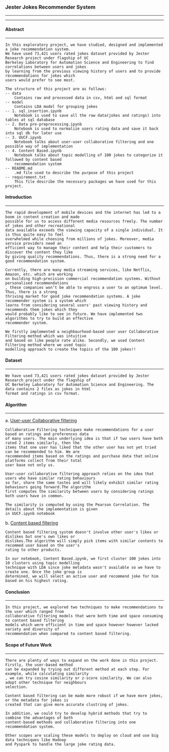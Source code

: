 ### Jester Jokes Recommender System
-----------------------------------------------------------
----------------------------------------------------------


#### Abstract
----------------------------------------------------------

    In this exploratory project, we have studied, designed and implemented a joke recommendation system.
    We have used 73,421 users rated jokes dataset provided by Jester Research project under flagship of UC
    Berkeley Laboratory for Automation Science and Engineering to find correlations between users and jokes
    by learning from the previous viewing history of users and to provide recommendations for jokes which 
    users would prefer to see most.
    
    The structure of this project are as follows:
    -- data
        Contains raw and processed data in csv, html and sql format
    -- model
        Contains LDA model for grouping jokes
    -- 1. sql_insertion.ipynb
        Notebook is used to save all the raw data(jokes and ratings) into tables at sql database
    -- 2. Data pre-preprocessing.ipynb
        Notebook is used to normalize users rating data and save it back into sql db for later use
    -- 3. UUCF.ipynb
        Notebook talks about user-user collaborative filtering and one possible way of implementation 
    -- 4. Content Based.ipynb
        Notebook talks about topic modelling of 100 jokes to categorize it followed by content based
        recommendation system
    -- README.md
        .md file used to describe the purpose of this project
    -- requirement.txt
        This file describe the necessary packages we have used for this project. 
    
    

#### Introduction
------------------------------------------------------------------------------------------------

    The rapid development of mobile devices and the internet has led to a boom in content creation and made 
    possible for us to access different media resources freely. The number of jokes and other recreational
    data available exceeds the viewing capacity of a single individual. It is thus quite easy to feel
    overwhelmed while choosing from millions of jokes. Moreover, media service providers need an 
    efficient way to manage their content and help their customers to discover the content they like
    by giving quality recommendations. Thus, there is a strong need for a good recommendation system.
    
    Currently, there are many media streaming services, like Netflix, Amazon, etc. which are working
    on building high-precision commercial recommendation systems. Without personalised recommendations
    , these companies won’t be able to engross a user to an optimum level. Thus, there is a strong
    thriving market for good joke recommendation systems. A joke recommender system is a system which
    learns from considering several users' past viewing history and recommends them jokes which they
    would probably like to see in future. We have implemented two algorithms to try to build an effective
    recommender system.
    
    We firstly implemented a neighbourhood-based user user Collaborative Filtering method which was intuitive
    and based on like people rate alike. Secondly, we used Content Filtering method where we used topic
    modelling approach to create the topics of the 100 jokes!! 

#### Dataset
--------------------------------------------------------------------------------------------

    We have used 73,421 users rated jokes dataset provided by Jester Research project under the flagship of
    UC Berkeley Laboratory for Automation Science and Engineering. The data contains 2 files as jokes in html
    format and ratings in csv format.

#### Algorithm
------------------------------------------------------------------------------------------------------

a. [User-user Collaborative filtering](https://github.com/abbi163/Jester-Joke-Recommender-System/blob/0f0f31846d233ea41100f511c9dfd6727784a076/3.%20UUCF.ipynb)

    Collaborative Filtering techniques make recommendations for a user based on ratings and preferences data
    of many users. The main underlying idea is that if two users have both rated 2 items similarly, then the
    items that one user has liked that the other user has not yet tried can be recommended to him. We are
    recommended items based on the ratings and purchase data that online platforms collect from their total
    user base not only us.
    
    User-user collaborative filtering approach relies on the idea that users who have similar rating behaviours
    so far, share the same tastes and will likely exhibit similar rating behaviours going forward.The algorithm
    first computes the similarity between users by considering ratings both users have in common. 
    
    The similarity is computed by using the Pearson Correlation. The details about the implementation is given
    in UUCF.ipynb notebook


b. [Content based filtering](https://github.com/abbi163/Jester-Joke-Recommender-System/blob/master/4.%20Content%20Based%20.ipynb)
    
    Content based filtering system doesn't involve other user's likes or dislikes but one's own likes or
    dislikes.The algorithm will simply pick items with similar contents to recommed user based on the user's
    rating to other products. 
    
    In our notebook, Content Based.ipynb, we first cluster 100 jokes into 10 clusters using topic modelling 
    technique with LDA since joke metadata wasn't available so we have to create one. Once the joke group is
    determined, we will select an active user and recommend joke for him based on his highest rating. 
    
    
#### Conclusion
-----------------------------------------------------------------------------------------------------------

    In this project, we explored two techniques to make recommendations to the user which ranged from 
    collaborative filtering models that were both time and space consuming to content based filtering
    models which were efficient in time and space however however lacked variety and diversity of 
    recommendation when compared to content based filtering.
    
    
#### Scope of Future Work
-----------------------------------------------------------------------------------------------

    There are plenty of ways to expand on the work done in this project. Firstly, the user-based method
    can be expanded by trying out different method at each step. For example, while calculating similarity
    , we can try cosine similarity or z-score similarity. We can also adopt other technique for neighbours 
    selection. 
    
    Content based filtering can be made more robust if we have more jokes, or the metadata for jokes is 
    created that can give more accurate clustring of jokes. 
    
    In addition, we could try to develop hybrid methods that try to combine the advantages of both
    content-based methods and collaborative filtering into one recommendation system. 
    
    Other scopes are scaling these models to deploy on cloud and use big data techniques like Hadoop
    and Pyspark to handle the large joke rating data.


    
    

    
    
 